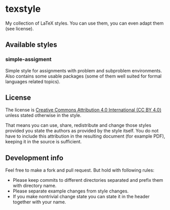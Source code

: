 # texstyle

My collection of LaTeX styles. You can use them, you can even adapt them
(see license).

## Available styles

### simple-assigment

Simple style for assignments with problem and subproblem environments.
Also contains some usable packages (some of them well suited for formal
languages related topics).

## License

The license is [Creative Commons Attribution 4.0 International (CC BY 4.0)](https://creativecommons.org/licenses/by/4.0/) unless stated otherwise
in the style.

That means you can use, share, redistribute and change those styles provided
you state the authors as provided by the style itself. You do not have
to include this attribution in the resulting document (for example
PDF), keeping it in the source is sufficient.

## Development info

Feel free to make a fork and pull request. But hold with following rules:

*   Please keep commits to different directories separated and prefix
    them with directory name.
*   Please separate example changes from style changes.
*   If you make nontrivial change state you can state it in the header
    together with your name.
